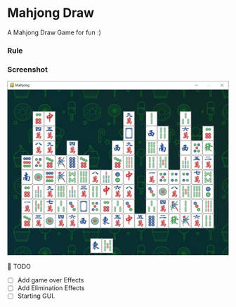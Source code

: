# Mahjong Draw
A Mahjong Draw Game for fun :)<br>


### Rule

### Screenshot
![Demo](img/demo.jpg)

:triangular_flag_on_post: TODO
* [ ] Add game over Effects
* [ ] Add Elimination Effects
* [ ] Starting GUI.